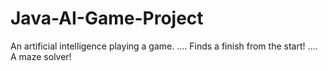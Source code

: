 # Java-AI-Game-Project
An artificial intelligence playing a game. 
....
Finds a finish from the start!
....
A maze solver!



